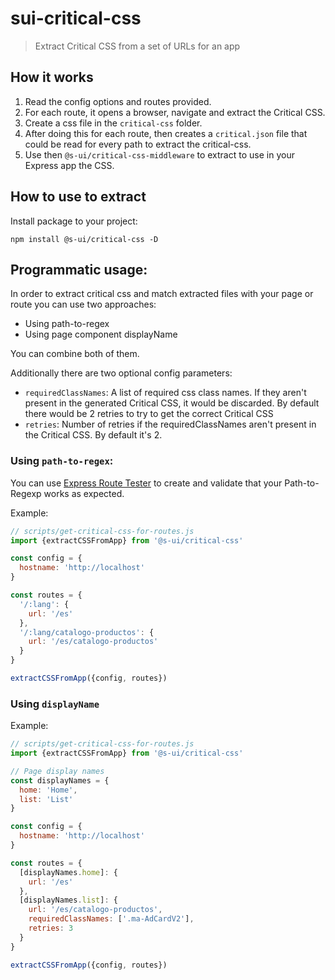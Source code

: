 # sui-critical-css
> Extract Critical CSS from a set of URLs for an app

## How it works

1. Read the config options and routes provided.
2. For each route, it opens a browser, navigate and extract the Critical CSS.
3. Create a css file in the `critical-css` folder.
4. After doing this for each route, then creates a `critical.json` file that could be read for every path to extract the critical-css.
5. Use then `@s-ui/critical-css-middleware` to extract to use in your Express app the CSS.

## How to use to extract 

Install package to your project:
```
npm install @s-ui/critical-css -D
```

## Programmatic usage:

In order to extract critical css and match extracted files with your page or route you can use two approaches:

- Using path-to-regex
- Using page component displayName

You can combine both of them.

Additionally there are two optional config parameters:

- `requiredClassNames`: A list of required css class names. If they aren't present in the generated Critical CSS, it would be discarded. By default there would be 2 retries to try to get the correct Critical CSS
- `retries`: Number of retries if the requiredClassNames aren't present in the Critical CSS. By default it's 2.

### Using `path-to-regex`:

You can use [Express Route Tester](http://forbeslindesay.github.io/express-route-tester/) to create and validate that your Path-to-Regexp works as expected.

Example:

```js
// scripts/get-critical-css-for-routes.js
import {extractCSSFromApp} from '@s-ui/critical-css'

const config = {
  hostname: 'http://localhost'
}

const routes = {
  '/:lang': {
    url: '/es'
  },
  '/:lang/catalogo-productos': {
    url: '/es/catalogo-productos'
  }
}

extractCSSFromApp({config, routes})
```

### Using `displayName`

Example:

```js
// scripts/get-critical-css-for-routes.js
import {extractCSSFromApp} from '@s-ui/critical-css'

// Page display names
const displayNames = {
  home: 'Home',
  list: 'List'
}

const config = {
  hostname: 'http://localhost'
}

const routes = {
  [displayNames.home]: {
    url: '/es'
  },
  [displayNames.list]: {
    url: '/es/catalogo-productos',
    requiredClassNames: ['.ma-AdCardV2'],
    retries: 3
  }
}

extractCSSFromApp({config, routes})
```